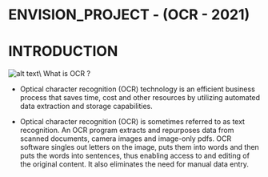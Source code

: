 # ENVISION_PROJECT - (OCR - 2021)



# INTRODUCTION
![alt text](https://ieee.nitk.ac.in/virtual-expo/assets/img/envision/compsoc/ocr_image1.jpeg)\\
What is OCR ?

* Optical character recognition (OCR) technology is an efficient business process that saves time, cost and other resources by utilizing automated data extraction and storage capabilities.

* Optical character recognition (OCR) is sometimes referred to as text recognition. An OCR program extracts and repurposes data from scanned documents, camera images and image-only pdfs. OCR software singles out letters on the image, puts them into words and then puts the words into sentences, thus enabling access to and editing of the original content. It also eliminates the need for manual data entry.

